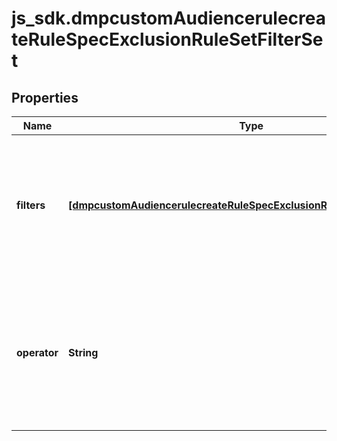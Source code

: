 # js_sdk.dmpcustomAudiencerulecreateRuleSpecExclusionRuleSetFilterSet

## Properties
Name | Type | Description | Notes
------------ | ------------- | ------------- | -------------
**filters** | [**[dmpcustomAudiencerulecreateRuleSpecExclusionRuleSetFilterSetFilters]**](dmpcustomAudiencerulecreateRuleSpecExclusionRuleSetFilterSetFilters.md) | Required when exclusion_rule_set is passed. An array of filters on previous audience actions and optionally also on URL keywords or parameters. Max size: 1. | [required] 
**operator** | **String** | Required when exclusion_rule_set is passed. Operator between filters in the filters object array. Enum value: OR. Within each exclusion rule, you can only specify one object in filters. | [required] 
